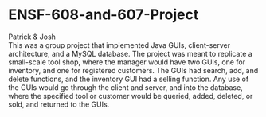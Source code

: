 # ENSF-608-and-607-Project
Patrick &amp; Josh <br>
This was a group project that implemented Java GUIs, client-server architecture, and a MySQL database. The project was meant to replicate a small-scale tool shop,
where the manager would have two GUIs, one for inventory, and one for registered customers. The GUIs had search, add, and delete functions, and the inventory GUI had 
a selling function. Any use of the GUIs would go through the client and server, and into the database, where the specified tool or customer would be queried, added, deleted,
or sold, and returned to the GUIs.
